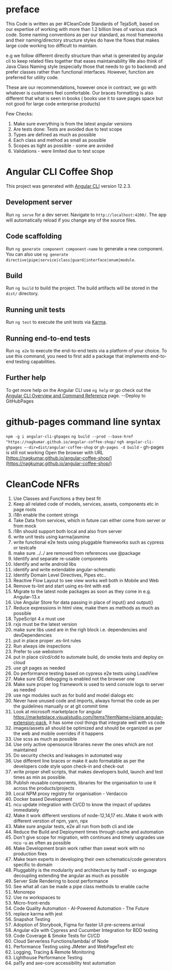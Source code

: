 # preface

This Code is written as per #CleanCode Standards of TejaSoft, based on our expertise of working with more than 1.2 billion lines of various stack code. Some naming conventions as
per our standard, as most frameworks and their naming/directory structure styles do have the flows that makes large code working too difficult to maintain.

e.g we follow different directly structure than what is generated by angular cli to keep related files together that eases maintainability We also think of Java Class Naming
style (especially those that needs to go to backend) and prefer classes rather than functional interfaces. However, function are preferred for utility code.

These are our recommendations, however once in contract, we go with whatever is customers feel comfortable. Our braces formatting is also different that what is seen in books (
books use it to save pages space but not good for large code enterprise products)

Few Checks:

1. Make sure everything is from the latest angular versions
2. Are tests done: Tests are avoided due to test scope
3. Types are defined as much as possible
4. Each class and method as small as possible
5. Scopes as tight as possible - some are avoided
6. Validations - were limited due to test scope

# Angular CLI Coffee Shop

This project was generated with [Angular CLI](https://github.com/angular/angular-cli) version 12.2.3.

## Development server

Run `ng serve` for a dev server. Navigate to `http://localhost:4200/`. The app will automatically reload if you change any of the source files.

## Code scaffolding

Run `ng generate component component-name` to generate a new component. You can also use `ng generate directive|pipe|service|class|guard|interface|enum|module`.

## Build

Run `ng build` to build the project. The build artifacts will be stored in the `dist/` directory.

## Running unit tests

Run `ng test` to execute the unit tests via [Karma](https://karma-runner.github.io).

## Running end-to-end tests

Run `ng e2e` to execute the end-to-end tests via a platform of your choice. To use this command, you need to first add a package that implements end-to-end testing capabilities.

## Further help

To get more help on the Angular CLI use `ng help` or go check out the [Angular CLI Overview and Command Reference](https://angular.io/cli) page. --Deploy to GitHubPages

# github-pages command line syntax

`npm -g i angular-cli-ghpages`
`ng build --prod --base-href "https://nagkumar.github.io/angular-coffee-shop/`
`ngh angular-cli-ghpages —-dir=dist/angular-coffee-shop` or  `gh-pages -d build` - gh-pages is still not working Open the browser with
URL [https://nagkumar.github.io/angular-coffee-shop/](https://nagkumar.github.io/angular-coffee-shop/)

# CleanCode NFRs

1. Use Classes and Functions a they best fit
2. Keep all related code of models, services, assets, components etc in page roots
3. i18n enable the content strings
4. Take Data from services, which in future can either come from server or from mock
5. i18n should support both local and also from server
6. write unit tests using karma/jasmine
7. write functional e2e tests using pluggable frameworks such as cypress or testcafe
8. make sure ../../ are removed from references use @package
9. Identify and separate re-usable components
10. Identify and write android libs
11. identify and write extendable angular-schematic
12. Identify Domain Level Directives, Pipes etc..
13. Reactive Flow Layout to see view works well both in Mobile and Web
14. Remove ts-lint and start using es-lint with es6
15. Migrate to the latest node packages as soon as they come in e.g. Angular-13.x
16. Use Angular Store for data passing in place of input() and output()
17. Reduce expressions in html view, make them as methods as much as possible
18. TypeScript 4.x must use
19. rxjs must be the latest version
20. make sure libs used are in the righ block i.e. dependencies and devDependencies
21. put in place proper .es-lint rules
22. Run always ide inspections
23. Prefer to use webstorm
24. put in place ci/cd/cdd to automate build, do smoke tests and deploy on cloud
25. use git pages as needed
26. Do performance testing based on cypress e2e tests using LoadView
27. Make sure IDE debugging is enabled not the browser one
28. Make sure proper log framework is used to send console logs to server as needed
29. use ngx modules such as for build and model dialogs etc
30. Never have unused code and imports, always format the code as per the guidelines manually or at git commit time
31. Look at microsoft marketplace for angular https://marketplace.visualstudio.com/items?itemName=loiane.angular-extension-pack, it has some cool things that integrate well with vs
    code
32. images/assets all should be optimized and should be organized as per the web and mobile overrides if it happens
33. Use scss as much as possible
34. Use only active opensource libraries never the ones which are not maintained
35. Do security checks and leakages in automated way
36. Use different line braces or make it auto formatable as per the developers code style upon check-in and check-out
37. write proper shell scripts, that makes developers build, launch and test times as min as possible.
38. Publish reusable components, libraries for the organisation to use it across the products/projects
39. Local NPM proxy registry for organisation - Verdaccio
40. Docker based Development
41. ncu update integration with CI/CD to know the impact of updates immediately
42. Make it work different verstions of node-12,14,17 etc..Make it work with different verstion of npm, yarn, npx
43. Make sure angular tests, e2e all run from both cli and ide
44. Reduce the Build and Deployment times through cache and automation
45. Don't give scope for migration, with continues and timely upgrades use ncu -u as often as possible
46. Make Development brain work rather than sweat work with no production fires
47. Make team experts in developing their own schematics/code generators specific to domain
48. Pluggablity is the modularity and architecture by itself - so enguage decoupling extending the angular as much as possible
49. Server Side Rendering to boost performance
50. See what all can be made a pipe class methods to enable cache
51. Monorepo
52. Use nx workspaces to
53. Micro-front-ends
54. Code Quality Automation - AI-Powered Automation - The Future
55. replace karma with jest
56. Snapshot Testing
57. Adoption of Storybook, Figma for faster UI pre-screens arrival
58. Angular e2e with Cypress and Cucumber Integration for BDD testing
59. Code Coverage & Smoke Tests for CI/CD
60. Cloud Serverless Functions/lambda/ of Node
61. Performance Testing using JMeter and WebPageTest etc
62. Logging, Tracing & Remote Monitoring
63. Lighthouse Performance Testing
67. pa11y and axe-core accessibility test automation
